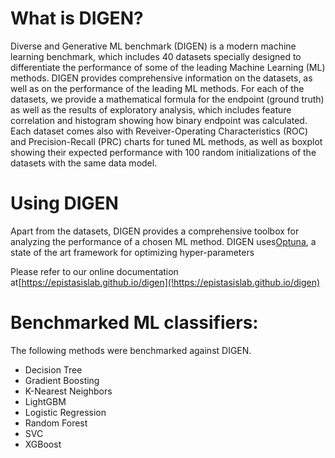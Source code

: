 # What is DIGEN?

Diverse and Generative ML benchmark (DIGEN) is a modern machine learning benchmark, which includes 40 datasets specially designed to differentiate the performance of some of the leading Machine Learning (ML) methods.
DIGEN provides comprehensive information on the datasets, as well as on the performance of the leading ML methods.
For each of the datasets, we provide a mathematical formula for the endpoint (ground truth) as well as the results of exploratory analysis, which includes feature correlation and histogram showing how binary endpoint was calculated.
Each dataset comes also with Reveiver-Operating Characteristics (ROC) and Precision-Recall (PRC) charts for tuned ML methods, as well as boxplot showing their expected performance with 100 random initializations of the datasets with the same data model.


# Using DIGEN

Apart from the datasets, DIGEN provides a comprehensive toolbox for analyzing the performance of a chosen ML method.
DIGEN uses[Optuna](!https://github.com/optuna/optuna), a state of the art framework for optimizing hyper-parameters 

Please refer to our online documentation at[https://epistasislab.github.io/digen](!https://epistasislab.github.io/digen)


# Benchmarked ML classifiers:

The following methods were benchmarked against DIGEN.
- Decision Tree
- Gradient Boosting
- K-Nearest Neighbors
- LightGBM
- Logistic Regression
- Random Forest
- SVC
- XGBoost

